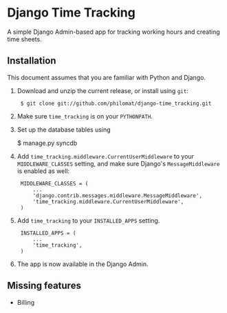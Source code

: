 Django Time Tracking
====================

A simple Django Admin-based app for tracking working hours and creating time sheets.

Installation
------------

This document assumes that you are familiar with Python and Django.

1. Download and unzip the current release, or install using `git`:

        $ git clone git://github.com/philomat/django-time_tracking.git

2. Make sure `time_tracking` is on your `PYTHONPATH`.
3. Set up the database tables using 

	$ manage.py syncdb

4. Add `time_tracking.middleware.CurrentUserMiddleware` to your `MIDDLEWARE_CLASSES` setting, and make sure Django's `MessageMiddleware` is enabled as well:

        MIDDLEWARE_CLASSES = (
            ...
            'django.contrib.messages.middleware.MessageMiddleware',
            'time_tracking.middleware.CurrentUserMiddleware',
        )

5. Add `time_tracking` to your `INSTALLED_APPS` setting.

        INSTALLED_APPS = (
            ...
            'time_tracking',
        )
        
6. The app is now available in the Django Admin.

Missing features
----------------
  
* Billing